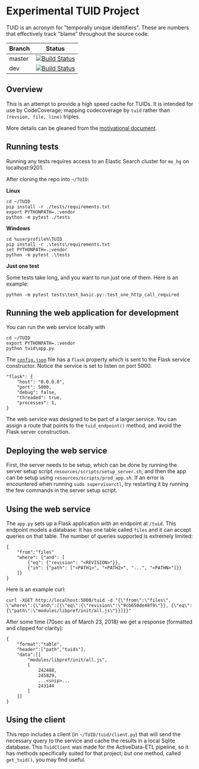 # Experimental TUID Project

TUID is an acronym for "temporally unique identifiers". These are numbers that effectively track "blame" throughout the source code.

|Branch      |Status   |
|------------|---------|
|master      | [![Build Status](https://travis-ci.org/mozilla/TUID.svg?branch=master)](https://travis-ci.org/mozilla/TUID) |
|dev         | [![Build Status](https://travis-ci.org/mozilla/TUID.svg?branch=dev)](https://travis-ci.org/mozilla/TUID)    |


## Overview

This is an attempt to provide a high speed cache for TUIDs. It is intended for use by CodeCoverage; mapping codecoverage by `tuid` rather than `(revsion, file, line)` triples.

More details can be gleaned from the [motivational document](https://github.com/mozilla/TUID/blob/dev/docs/CodeCoverage%20TUID.md).


## Running tests

Running any tests requires access to an Elastic Search cluster for `mo_hg` on localhost:9201.

After cloning the repo into `~/TUID`:

**Linux**

    cd ~/TUID
    pip install -r ./tests/requirements.txt
    export PYTHONPATH=.:vendor
    python -m pytest ./tests

**Windows**

    cd %userprofile%\TUID
    pip install -r .\tests\requirements.txt
    set PYTHONPATH=.;vendor
    python -m pytest .\tests

**Just one test**

Some tests take long, and you want to run just one of them. Here is an example:

    python -m pytest tests\test_basic.py::test_one_http_call_required


## Running the web application for development

You can run the web service locally with 

    cd ~/TUID
    export PYTHONPATH=.:vendor
    python tuid\app.py

The [`config.json`](./config.json) file has a `flask` property which is sent 
to the Flask service constructor. Notice the service is set to listen on 
port 5000. 

    "flask": {
        "host": "0.0.0.0",
        "port": 5000,
        "debug": false,
        "threaded": true,
        "processes": 1,
    }

The web service was designed to be part of a larger service. You can assign a 
route that points to the `tuid_endpoint()` method, and avoid the Flask
server construction.

## Deploying the web service

First, the server needs to be setup, which can be done by running
the server setup script `resources/scripts/setup_server.sh`, and then the
app can be setup using `resources/scripts/prod_app.sh`. If an error is
encountered when running `sudo supervisorctl`, try restarting it by
running the few commands in the server setup script.

## Using the web service

The `app.py` sets up a Flask application with an endpoint at `/tuid`. This 
endpoint models a database: It has one table called `files` and it can 
accept queries on that table. The number of queries supported is extremely 
limited:

    {
        "from":"files"
        "where": {"and": [
            {"eq": {"revision": "<REVISION>"}},
            {"in": {"path": ["<PATH1>", "<PATH2>", "...", "<PATHN>"]}}
        ]}
    }

Here is an example curl:

    curl -XGET http://localhost:5000/tuid -d "{\"from\":\"files\", \"where\":{\"and\":[{\"eq\":{\"revision\":\"9cb650de48f9\"}}, {\"eq\":{\"path\":\"modules/libpref/init/all.js\"}}]}}"

After some time (70sec as of March 23, 2018) we get a response (formatted 
and clipped for clarity):

    {
        "format":"table",
        "header":["path","tuids"],
        "data":[[
            "modules/libpref/init/all.js",
            [
                242488,
                245829,
                ...<snip>...
                243144
            ]
        ]]
    }

## Using the client

This repo includes a client (in `~/TUID/tuid/client.py`) that will send the 
necessary query to the service and cache the results in a local Sqlite 
database. This `TuidClient` was made for the ActiveData-ETL pipeline, so it 
has methods specifically suited for that project; but one method, called 
`get_tuid()`, you may find useful.




